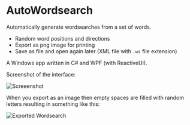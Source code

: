 # AutoWordsearch

Automatically generate wordsearches from a set of words.

- Random word positions and directions
- Export as png image for printing
- Save as file and open again later (XML file with `.ws` file extension)

A Windows app written in C# and WPF (with ReactiveUI).

Screenshot of the interface:

![Screeenshot](https://i.imgur.com/8bJZscn.png)

When you export as an image then empty spaces are filled with random letters resulting in something like this:

![Exported Wordsearch](https://i.imgur.com/TYUYl2t.png)
